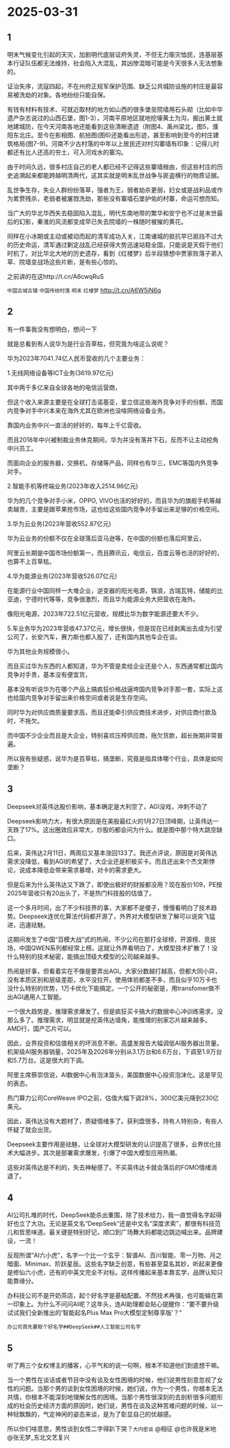 # 2025-03-31

## 1

明末气候变化引起的天灾，加剧明代底层证府失灵，不但无力赈灾恤民，连基层基本行证队伍都无法维持，社会陷入大混乱，其凶惨混暗可能是今天很多人无法想象的。

证治失序，流寇四起，不在州府正规军保护范围、缺乏公共城防设施的村庄是最容易被洗劫的对象。各地纷纷只能自保。

有钱有材料有技术、可就近取材的地方如山西的很多堡垒院墙用石头砌（比如中华遗产杂志说过的山西石堡，图1-3），河南平原地区就地挖壕黄土为沟，掘出黄土就地建城防，在今天河南各地还能看到这些清晰遗迹（附图4、禹州梁北，图5，濮阳东北庄。至今在影相图、航拍图(图6)还能看出形迹，甚至影响到至今的村庄建筑格局(图7-9)。河南不少古村落的中年以上居民还对村沟寨墙有印象：记得儿时都还有比人还高的夯土，可入河戏水的寨沟。


由于时间久远，很多村庄自己的老人都已经不记得这些寨墙根由，但这些村庄的历史追溯起来都能跨越明清两代，这其实就是明末乱世战争与匪盗横行的物质证据。


乱世争生存，失业人群纷纷落草，强者为王，弱者劫杀更弱，妇女或是战利品或作为累赘残杀，老弱者被屠戮洗劫，那些没有寨墙石堡护佑的村寨，命运可想而知。


当广大的华北华西失去稳固陷入混乱，明代东南地带的繁华和安宁也不过是末世最后的幻影，秦淮的风流都变成早已失去院墙的一株随时被摧的黄花。


同样在小冰期或主动或被动而起的清军成功入关，江南诸城的抵抗早已抵挡不过大的历史命运，清军通过剿定战乱已经获得大势迅速站稳全国，只能说是天假于他们时机了。对比华北大地的历史遗存，看到《红楼梦》后半段猜想中贾家败落子弟入草、院墙变战场这些片断，是有些心惊的。

之前讲的在这http://t.cn/A6cwqRuS 

`中国古城古镇` `中国传统村落` `明末` `红楼梦` http://t.cn/A6W5jN6q

## 2

有一件事我没有想明白，想问一下

就是总看到有人说华为是行业百草枯，但究竟为啥这么说呢？

华为2023年7041.74亿人民币营收的几个主要业务：

1.无线网络设备等ICT业务(3619.97亿元)

其中两千多亿来自全球各地的电信运营商，

但这个收入来源主要是在全球打击诺基亚，爱立信这些海外竞争对手的份额，而国内竞争对手中兴本来在海外尤其在欧洲也没啥网络设备业务。

靠国内业务中兴一直活的好好的，每年上千亿营收。

而且2018年中兴被制裁业务休克期间，华为并没有落井下石，反而不让主动挖角中兴员工。

而面向企业的服务器，交换机，存储等产品，同样也有华三，EMC等国内外竞争对手。

2.智能手机等终端业务(2023年收入2514.96亿元)

华为的几个竞争对手小米，OPPO, VIVO也活的好好的，而且华为的旗舰手机等越卖越贵，主要是跟苹果抢市场，这也给这些国内竞争对手留出来足够的价格空间。

3.华为云业务(2023年营收552.87亿元)

华为云业务的份额不仅在全球落后亚马逊等，在中国的份额也落后阿里云，

阿里云长期是中国市场份额第一，而且腾讯云，电信云，百度云等也活的好好的，也算不上百草枯。

4.华为能源业务(2023年营收526.07亿元)

在能源行业中国同样一大堆企业，逆变器的阳光电源，锦浪，古瑞瓦特，储能的比亚迪，宁德时代等等，竞争很激烈，而且华为能源业务大把营收在海外。

像阳光电源，2023年722.51亿元营收，规模比华为数字能源还要大不少。

5.车业务华为2023年营收47.37亿元，增长很快，但是现在已经剥离出去成为引望公司了，长安汽车，赛力斯也都入股了，还有国内其他车企在谈。

华为其他业务规模很小。

而且买过华为东西的人都知道，华为不管是卖给企业还是个人，东西通常都比国内竞争对手贵，基本没有便宜货，

基本没有听说华为在哪个产品上搞疯狂价格战逼垮国内竞争对手那一套，实际上这也给国内竞争对手留出来价格空间或者说是生存空间。

同时华为对供应商质量要求高，而且还能牵引供应商技术进步，对供应商付款及时，不拖欠。

而中国不少企业而且是大企业，特别喜欢压榨供应商，拖欠货款，超长账期非常普遍。

所以我有些疑惑，说华为是百草枯，搞垄断，究竟是指具体哪个行业，具体是如何垄断？

## 3

Deepseek对英伟达股价影响，基本确定是大利空了，AGI没戏，冲刺不动了

Deepseek影响力大，有很大原因是在美股最红火的1月27日顶峰期，让英伟达一天跌了17%。这出圈效应非常大，炒股的都会问为什么。就是图中那个特大跳空缺口。

后来，英伟达2月11日，两周后又基本涨回133了。我还点评说，原因是对英伟达需求没降低，看到AGI的希望了，大企业还是积极买卡。而且还出来个杰文斯悖论，说成本降低会带来需求暴增，对卡的需求更大。

但是后来为什么英伟达又下跌了，即使出极好的财报都没用？现在股价109，PE按2025年营收只有20出头了，不是热门科技股的估值了。

这一个多月时间，出了不少科技界的事，大家都不是傻子，慢慢看明白了技术趋势。Deepseek连优化算法代码都开源了，外界对大模型研发了解可以说突飞猛进，迅速祛魅。

这期间发生了中国“百模大战”式的热闹，不少公司在那打全球榜，开源榜、竞技场，中国QWEN系列都经常上榜。这就让外界看明白了，大模型技术扩散了！没什么特别的技术秘密，能搞出顶级大模型的公司越来越多。

热闹是好事，但看着实在不像是要弄出AGI。大家分数越打越高，但都大同小异，没有本质区别和层级差距，水平没拉开。使用体验都差不多，而且似乎10万卡也没什么特别的优势，1万卡优化下能搞定。一个公开的秘密是，用transfomer做不出AGI通用人工智能。

一个很大趋势是，推理需求爆发了。但是疯狂买卡搞大的数据中心冲训练需求，没那么多了。推理需求，明显就是挖英伟达墙角，能推理的别家芯片越来越多。AMD行，国产芯片可以。

因此，业界投资和估值相关的坏消息不断。高盛发报告大幅调低AI服务器出货量。机架级AI服务器销量，2025年及2026年分别从3.1万台和6.6万台，下调至1.9万台和5.7万台。这是很大的下调。

阿里主席蔡崇信说，AI数据中心有泡沫苗头，美国数据中心投资泡沫化。这是罕见的表态。

热门算力公司CoreWeave IPO之前，估值大幅下调28%，300亿美元降到230亿美元。

因此，英伟达没有大题材了，质疑情绪多了。获利盘很多，持有人特别杂，有些人怀疑了就会出货。

Deepseek主要作用是祛魅，让全球对大模型研发的认识提高了很多，业界优化技术大幅进步。其次是部署需求爆发，引爆了中国大模型应用热潮。

这些对英伟达是不利的，失去神秘感了。不买英伟达卡就会落后的FOMO情绪消退了。

## 4

AI公司扎堆的时代，DeepSeek能杀出重围，除了技术给力，我一直觉得名字起得好也立了大功。无论是英文名“DeepSeek”还是中文名“深度求索”，都很有科技范儿和哲思味道。最关键是特别好记，顺口到广场舞大妈都能边跳边喊出来。品牌建设，一流！

反观所谓“AI六小虎”，名字一个比一个玄乎：智谱AI、百川智能、零一万物、月之暗面、Minimax、阶跃星辰。这些名字缺乏创意，有些甚至莫名其妙，听起来更像是修仙六小虎，还有的中英文完全不对标。这样传播起来基本靠玄学，品牌认知只能靠缘分。

办科技公司不是开奶茶店，起个好名字是基础配置。不然技术再强，也可能输在第一印象上。为什么不问问AI呢？这年头，连AI助理都会贴心提醒你：“要不要升级试试我们全新推出的‘智能起名Plus Max Pro大模型定制尊享版’？”

`办公司首先要取个好名字##DeepSeek##人工智能公司名字`

## 5

听了两三个女权博主的播客，心平气和的说一句啊，根本不知道他们到底想干嘛。

当一个男性在谈话或者节目中没有谈及女性困境的时候，他们说男性刻意忽视了女性的问题。当那个男的谈到女性困境的时候，她们说，作为一个男性，你根本无法共情，你根本不能深刻地理解女性的困境。当那个男性很深刻的去剖析很多问题形成的社会历史经济方面的原因时，她们说，男性在谈及这种苦难问题的时候，以一种轻飘飘的，气定神闲的姿态来谈，是为了彰显自己的优越感。

所以你们啥意思，男性谈到女性二字得趴下哭？`大内密谈` @相征 @也许我是米地 @张无梦_东北文艺复兴 

